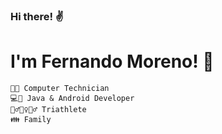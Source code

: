 ### Hi there! ✌

# I'm Fernando Moreno! 👋

    👨‍🎓 Computer Technician
    💻📱 Java & Android Developer
    🏃‍♂️🏊‍♀️🚴‍♂️ Triathlete
    👪 Family    
    